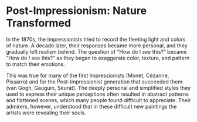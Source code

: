 # Post-Impressionism: Nature Transformed 

In the 1870s, the Impressionists tried to record the fleeting light and colors of nature. A decade later, their responses became more personal, and they gradually left realism behind. The question of “How do I *see* this?” became “How do *I* see this?” as they began to exaggerate color, texture, and pattern to match their emotions.

This was true for many of the first Impressionists (Monet, Cézanne, Pissarro) and for the Post-Impressionist generation that succeeded them (van Gogh, Gauguin, Seurat). The deeply personal and simplified styles they used to express their unique perceptions often resulted in abstract patterns and flattened scenes, which many people found difficult to appreciate. Their admirers, however, understood that in these difficult new paintings the artists were revealing their souls.

